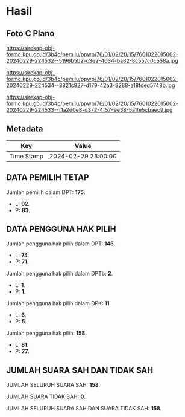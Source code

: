 # Hasil

## Foto C Plano

https://sirekap-obj-formc.kpu.go.id/3b4c/pemilu/ppwp/76/01/02/20/15/7601022015002-20240229-224532--5196b5b2-c3e2-4034-ba82-8c557c0c558a.jpg

https://sirekap-obj-formc.kpu.go.id/3b4c/pemilu/ppwp/76/01/02/20/15/7601022015002-20240229-224534--3821c927-d179-42a3-8288-a18fded5748b.jpg

https://sirekap-obj-formc.kpu.go.id/3b4c/pemilu/ppwp/76/01/02/20/15/7601022015002-20240229-224533--f1a2d0e8-d372-4f57-9e38-5a1fe5cbaec9.jpg


## Metadata

| Key        | Value               |
| ---------- | ------------------- |
| Time Stamp | 2024-02-29 23:00:00 |


## DATA PEMILIH TETAP

Jumlah pemilih dalam DPT: **175**.
 * L: **92**.
 * P: **83**.

## DATA PENGGUNA HAK PILIH

Jumlah pengguna hak pilih dalam DPT: **145**.
 * L: **74**.
 * P: **71**.

Jumlah pengguna hak pilih dalam DPTb: **2**.
 * L: **1**.
 * P: **1**.

Jumlah pengguna hak pilih dalam DPK: **11**.
 * L: **6**.
 * P: **5**.

Jumlah pengguna hak pilih: **158**.
 * L: **81**.
 * P: **77**.

## JUMLAH SUARA SAH DAN TIDAK SAH

JUMLAH SELURUH SUARA SAH: **158**.

JUMLAH SUARA TIDAK SAH: **0**.

JUMLAH SELURUH SUARA SAH DAN SUARA TIDAK SAH: **158**.


